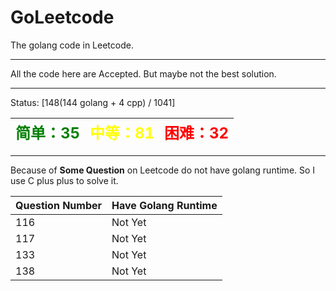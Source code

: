 # GoLeetcode
The golang code in Leetcode.

-----

All the code here are Accepted. But maybe not the best solution.

-----
Status: [148(144 golang + 4 cpp) / 1041]

| <font color=green size=5>简单：35</font> | <font color=yellow size=5>中等：81</font> | <font color=red size=5>困难：32</font> |
| ----------------------------------------|------------------------------------------|---------------------------------------|

-----

Because of **Some Question** on Leetcode do not have golang runtime. So I use C plus plus to solve it.

| Question Number | Have Golang Runtime |
| --------------- | ------------------- |
| 116 | Not Yet |
| 117 | Not Yet |
| 133 | Not Yet |
| 138 | Not Yet |
